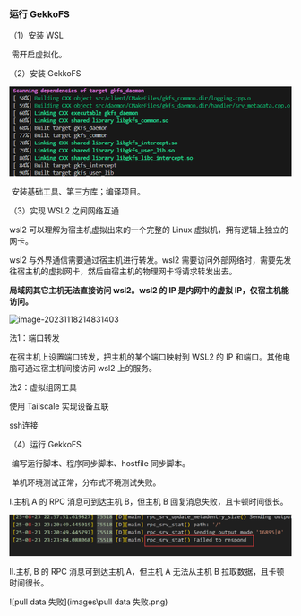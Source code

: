 ### 运行 GekkoFS

（1）安装 WSL

​	需开启虚拟化。

（2）安装 GekkoFS

![安装GekkoFS](images\安装GekkoFS.png)

​	安装基础工具、第三方库；编译项目。

（3）实现 WSL2 之间网络互通

wsl2 可以理解为宿主机虚拟出来的一个完整的 Linux 虚拟机，拥有逻辑上独立的网卡。

wsl2 与外界通信需要通过宿主机进行转发。wsl2 需要访问外部网络时，需要先发往宿主机的虚拟网卡，然后由宿主机的物理网卡将请求转发出去。

**局域网其它主机无法直接访问 wsl2。wsl2 的 IP 是内网中的虚拟 IP，仅宿主机能访问。**

![image-20231118214831403](http://imgs.ronnyz.top/img/202311182148955.png)

法1：端口转发

在宿主机上设置端口转发，把主机的某个端口映射到 WSL2 的 IP 和端口。其他电脑可通过宿主机间接访问 wsl2 上的服务。

法2：虚拟组网工具

使用 Tailscale 实现设备互联

ssh连接

（4）运行 GekkoFS

​	编写运行脚本、程序同步脚本、hostfile 同步脚本。

​	单机环境测试正常，分布式环境测试失败。

I.主机 A 的 RPC 消息可到达主机 B，但主机 B 回复消息失败，且卡顿时间很长。

![respond失败](images\respond失败.png)

II.主机 B 的 RPC 消息可到达主机 A，但主机 A 无法从主机 B 拉取数据，且卡顿时间很长。

![pull data 失败](images\pull data 失败.png)
